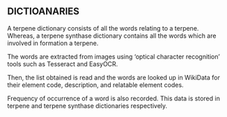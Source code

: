 ## **DICTIOANARIES**

A terpene dictionary consists of all the words relating to a terpene. Whereas, a terpene synthase dictionary contains all the words which are involved in formation a terpene.

The words are extracted from images using ‘optical character recognition’ tools such as Tesseract and EasyOCR.

Then, the list obtained is read and the words are looked up in WikiData for their element code, description, and relatable element codes. 

Frequency of occurrence of a word is also recorded. This data is stored in terpene and terpene synthase dictionaries respectively.


